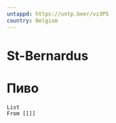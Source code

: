 ```yaml
---
untappd: https://untp.beer/vz3P5
country: Belgium
---
```

# St-Bernardus

# Пиво

```dataview
List 
From [[]]

```
